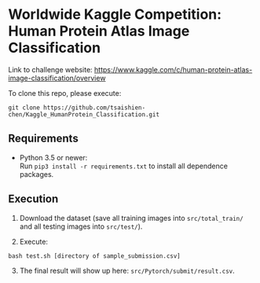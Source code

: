 # Worldwide Kaggle Competition: Human Protein Atlas Image Classification

Link to challenge website: https://www.kaggle.com/c/human-protein-atlas-image-classification/overview

To clone this repo, please execute:
```
git clone https://github.com/tsaishien-chen/Kaggle_HumanProtein_Classification.git
```

## Requirements
* Python 3.5 or newer:  
  Run `pip3 install -r requirements.txt` to install all dependence packages.

## Execution

1. Download the dataset (save all training images into `src/total_train/` and all testing images into `src/test/`).

2. Execute:
```
bash test.sh [directory of sample_submission.csv]
```

3. The final result will show up here: `src/Pytorch/submit/result.csv`.
